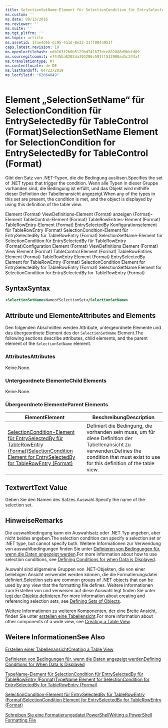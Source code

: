 ```yaml
---
title: SelectionSetName-Element für SelectionCondition für EntrySelectedBy für TableControl (Format) | Microsoft-Dokumentation
ms.custom: ''
ms.date: 09/13/2016
ms.reviewer: ''
ms.suite: ''
ms.tgt_pltfrm: ''
ms.topic: article
ms.assetid: 17ae4d6b-dc95-4a1d-8e32-31ff084a951f
caps.latest.revision: 10
ms.openlocfilehash: edb163f2b0b5129bd741677dce882888d9bbfd89
ms.sourcegitcommit: e7445ba8203da304286c591ff513900ad1c244a4
ms.translationtype: MT
ms.contentlocale: de-DE
ms.lasthandoff: 04/23/2019
ms.locfileid: "62064049"
---
```

# <a name="selectionsetname-element-for-selectioncondition-for-entryselectedby-for-tablecontrol-format"></a><span data-ttu-id="83113-102">Element „SelectionSetName“ für SelectionCondition für EntrySelectedBy für TableControl (Format)</span><span class="sxs-lookup"><span data-stu-id="83113-102">SelectionSetName Element for SelectionCondition for EntrySelectedBy for TableControl (Format)</span></span>

<span data-ttu-id="83113-103">Gibt den Satz von .NET-Typen, die die Bedingung auslösen.</span><span class="sxs-lookup"><span data-stu-id="83113-103">Specifies the set of .NET types that trigger the condition.</span></span> <span data-ttu-id="83113-104">Wenn alle Typen in dieser Gruppe vorhanden sind, die Bedingung ist erfüllt, und das Objekt wird mithilfe dieser Definition der Tabellenansicht angezeigt.</span><span class="sxs-lookup"><span data-stu-id="83113-104">When any of the types in this set are present, the condition is met, and the object is displayed by using this definition of the table view.</span></span>

<span data-ttu-id="83113-105">Element (Format) ViewDefinitions-Element (Format) anzeigen (Format)-Element TableControl-Element (Format) TableRowEntries-Element (Format) TableRowEntry-Element (Format) EntrySelectedBy Konfigurationselement für TableRowEntry (Format) SelectionCondition-Element für EntrySelectedBy für TableRowEntry (Format) SelectionSetName-Element für SelectionCondition für EntrySelectedBy für TableRowEntry (Format)</span><span class="sxs-lookup"><span data-stu-id="83113-105">Configuration Element (Format) ViewDefinitions Element (Format) View Element (Format) TableControl Element (Format) TableRowEntries Element (Format) TableRowEntry Element (Format) EntrySelectedBy Element for TableRowEntry (Format) SelectionCondition Element for EntrySelectedBy for TableRowEntry (Format) SelectionSetName Element for SelectionCondition for EntrySelectedBy for TableRowEntry (Format)</span></span>

## <a name="syntax"></a><span data-ttu-id="83113-106">Syntax</span><span class="sxs-lookup"><span data-stu-id="83113-106">Syntax</span></span>

```xml
<SelectionSetName>NameofSelectionSet</SelectionSetName>
```

## <a name="attributes-and-elements"></a><span data-ttu-id="83113-107">Attribute und Elemente</span><span class="sxs-lookup"><span data-stu-id="83113-107">Attributes and Elements</span></span>

<span data-ttu-id="83113-108">Den folgenden Abschnitten werden Attribute, untergeordnete Elemente und das übergeordnete Element des der `SelectionSetName` Element.</span><span class="sxs-lookup"><span data-stu-id="83113-108">The following sections describe attributes, child elements, and the parent element of the `SelectionSetName` element.</span></span>

### <a name="attributes"></a><span data-ttu-id="83113-109">Attributes</span><span class="sxs-lookup"><span data-stu-id="83113-109">Attributes</span></span>

<span data-ttu-id="83113-110">Keine.</span><span class="sxs-lookup"><span data-stu-id="83113-110">None.</span></span>

### <a name="child-elements"></a><span data-ttu-id="83113-111">Untergeordnete Elemente</span><span class="sxs-lookup"><span data-stu-id="83113-111">Child Elements</span></span>

<span data-ttu-id="83113-112">Keine.</span><span class="sxs-lookup"><span data-stu-id="83113-112">None.</span></span>

### <a name="parent-elements"></a><span data-ttu-id="83113-113">Übergeordnete Elemente</span><span class="sxs-lookup"><span data-stu-id="83113-113">Parent Elements</span></span>

|<span data-ttu-id="83113-114">Element</span><span class="sxs-lookup"><span data-stu-id="83113-114">Element</span></span>|<span data-ttu-id="83113-115">Beschreibung</span><span class="sxs-lookup"><span data-stu-id="83113-115">Description</span></span>|
|-------------|-----------------|
|[<span data-ttu-id="83113-116">SelectionCondition-Element für EntrySelectedBy für TableRowEntry (Format)</span><span class="sxs-lookup"><span data-stu-id="83113-116">SelectionCondition Element for EntrySelectedBy for TableRowEntry (Format)</span></span>](./selectioncondition-element-for-entryselectedby-for-tablecontrol-format.md)|<span data-ttu-id="83113-117">Definiert die Bedingung, die vorhanden sein muss, um für diese Definition der Tabellenansicht zu verwenden.</span><span class="sxs-lookup"><span data-stu-id="83113-117">Defines the condition that must exist to use for this definition of the table view.</span></span>|

## <a name="text-value"></a><span data-ttu-id="83113-118">Textwert</span><span class="sxs-lookup"><span data-stu-id="83113-118">Text Value</span></span>

<span data-ttu-id="83113-119">Geben Sie den Namen des Satzes Auswahl.</span><span class="sxs-lookup"><span data-stu-id="83113-119">Specify the name of the selection set.</span></span>

## <a name="remarks"></a><span data-ttu-id="83113-120">Hinweise</span><span class="sxs-lookup"><span data-stu-id="83113-120">Remarks</span></span>

<span data-ttu-id="83113-121">Die auswahlbedingung kann ein Auswahlsatz oder .NET Typ angeben, aber nicht beides angeben.</span><span class="sxs-lookup"><span data-stu-id="83113-121">The selection condition can specify a selection set or .NET type, but cannot specify both.</span></span> <span data-ttu-id="83113-122">Weitere Informationen zur Verwendung von auswahlbedingungen finden Sie unter [Definieren von Bedingungen für, wenn die Daten angezeigt werden](./defining-conditions-for-displaying-data.md).</span><span class="sxs-lookup"><span data-stu-id="83113-122">For more information about how to use selection conditions, see [Defining Conditions for when Data is Displayed](./defining-conditions-for-displaying-data.md).</span></span>

<span data-ttu-id="83113-123">Auswahl sind allgemeine Gruppen von .NET-Objekten, die von einer beliebigen Ansicht verwendet werden können, die die Formatierungsdatei definiert.</span><span class="sxs-lookup"><span data-stu-id="83113-123">Selection sets are common groups of .NET objects that can be used by any view that the formatting file defines.</span></span> <span data-ttu-id="83113-124">Weitere Informationen zum Erstellen von und verweisen auf diese Auswahl legt finden Sie unter [legt der Objekte definieren](./defining-selection-sets.md).</span><span class="sxs-lookup"><span data-stu-id="83113-124">For more information about creating and referencing selection sets, see [Defining Sets of Objects](./defining-selection-sets.md).</span></span>

<span data-ttu-id="83113-125">Weitere Informationen zu weiteren Komponenten, der eine Breite Ansicht, finden Sie unter [erstellen eine Tabellensicht](./creating-a-table-view.md).</span><span class="sxs-lookup"><span data-stu-id="83113-125">For more information about other components of a wide view, see [Creating a Table View](./creating-a-table-view.md).</span></span>

## <a name="see-also"></a><span data-ttu-id="83113-126">Weitere Informationen</span><span class="sxs-lookup"><span data-stu-id="83113-126">See Also</span></span>

[<span data-ttu-id="83113-127">Erstellen einer Tabellenansicht</span><span class="sxs-lookup"><span data-stu-id="83113-127">Creating a Table View</span></span>](./creating-a-table-view.md)

[<span data-ttu-id="83113-128">Definieren von Bedingungen für, wenn die Daten angezeigt werden</span><span class="sxs-lookup"><span data-stu-id="83113-128">Defining Conditions for When Data Is Displayed</span></span>](./defining-conditions-for-displaying-data.md)

[<span data-ttu-id="83113-129">TypeName-Element für SelectionCondition für EntrySelectedBy für TableRowEntry (Format)</span><span class="sxs-lookup"><span data-stu-id="83113-129">TypeName Element for SelectionCondition for EntrySelectedBy for TableRowEntry (Format)</span></span>](./typename-element-for-selectioncondition-for-entryselectedby-for-tablecontrol-format.md)

[<span data-ttu-id="83113-130">SelectionCondition-Element für EntrySelectedBy für TableRowEntry (Format)</span><span class="sxs-lookup"><span data-stu-id="83113-130">SelectionCondition Element for EntrySelectedBy for TableRowEntry (Format)</span></span>](./selectioncondition-element-for-entryselectedby-for-tablecontrol-format.md)

[<span data-ttu-id="83113-131">Schreiben Sie eine Formatierungsdatei PowerShell</span><span class="sxs-lookup"><span data-stu-id="83113-131">Writing a PowerShell Formatting File</span></span>](./writing-a-powershell-formatting-file.md)
